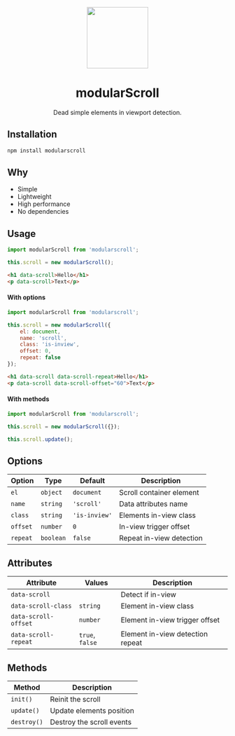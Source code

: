 <p align="center">
    <a href="https://github.com/modularbp/modular-boilerplate">
        <img src="https://user-images.githubusercontent.com/4596862/37635200-aa3271b2-2bd0-11e8-8a65-9cafa0addd67.png" height="140">
    </a>
</p>
<h1 align="center">modularScroll</h1>
<p align="center">Dead simple elements in viewport detection.</p>

## Installation
```sh
npm install modularscroll
```

## Why
- Simple
- Lightweight
- High performance
- No dependencies

## Usage
```js
import modularScroll from 'modularscroll';

this.scroll = new modularScroll();
```
```html
<h1 data-scroll>Hello</h1>
<p data-scroll>Text</p>
```

#### With options
```js
import modularScroll from 'modularscroll';

this.scroll = new modularScroll({
    el: document,
    name: 'scroll',
    class: 'is-inview',
    offset: 0,
    repeat: false
});
```
```html
<h1 data-scroll data-scroll-repeat>Hello</h1>
<p data-scroll data-scroll-offset="60">Text</p>
```

#### With methods
```js
import modularScroll from 'modularscroll';

this.scroll = new modularScroll({});

this.scroll.update();
```

## Options
| Option | Type | Default | Description |
| ------ | ---- | ------- | ----------- |
| `el` | `object` | `document` | Scroll container element |
| `name` | `string` | `'scroll'` | Data attributes name |
| `class` | `string` | `'is-inview'` | Elements in-view class |
| `offset` | `number` | `0` | In-view trigger offset |
| `repeat` | `boolean` | `false` | Repeat in-view detection |

## Attributes
| Attribute | Values | Description |
| --------- | ------ | ----------- |
| `data-scroll` |  | Detect if in-view |
| `data-scroll-class` | `string` | Element in-view class  |
| `data-scroll-offset` | `number` | Element in-view trigger offset |
| `data-scroll-repeat` | `true`, `false` | Element in-view detection repeat |

## Methods
| Method | Description |
| --------- | ----------- |
| `init()` | Reinit the scroll |
| `update()` | Update elements position  |
| `destroy()` | Destroy the scroll events |
